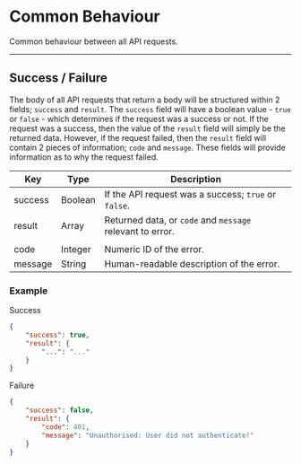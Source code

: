 # Common Behaviour
Common behaviour between all API requests.

---

## Success / Failure

The body of all API requests that return a body will be structured within 2 fields; `success` and `result`. The `success` field will have a boolean value - `true` or `false` - which determines if the request was a success or not. If the request was a success, then the value of the `result` field will simply be the returned data. However, if the request failed, then the `result` field will contain 2 pieces of information; `code` and `message`. These fields will provide information as to why the request failed.

| Key | Type | Description |
| --- | --- | --- |
| success | Boolean | If the API request was a success; `true` or `false`. |
| result | Array | Returned data, or `code` and `message` relevant to error. |
| | | |
| code | Integer | Numeric ID of the error. |
| message | String | Human-readable description of the error. |

### Example

Success

```json
{
	"success": true,
	"result": {
		"...": "..."
	}
}
```

Failure

```json
{
	"success": false,
	"result": {
		"code": 401,
		"message": "Unauthorised: User did not authenticate!"
	}
}
```
